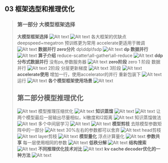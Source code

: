 ## **03 框架选型和推理优化**
> ### **第一部分 大模型框架选择**
> **大模型框架选择**
> ![Alt text](image-60.png)
> ![Alt text](image-61.png)
> 各大框架的优缺点
> deepspeed+megatron 预训练更为常用
> accelerate更适用于微调
> ![Alt text](image-62.png)
> **数据并行 zero分片**
> dp\ddp\fsdp
> ![Alt text](image-63.png)
> **dp 数据并行**
> ![Alt text](image-64.png)
> **算子介绍**
> reduce-scatter\all-gather\all-reduce
> ![Alt text](image-65.png)
> **ddp 分布式数据并行**
> 没有ps,参数服务器
> ![Alt text](image-66.png)
> **zero阶段**
> zero 1 阶段 数据并行
> ![Alt text](image-67.png)
> 2阶段 分层更新梯度
> ![Alt text](image-68.png)
> 3阶段
> ![Alt text](image-69.png)
> **accelerate使用**
> 增加一行，使用accelerator的并行
> 重新包装下
> ![Alt text](image-70.png)
> 运行
> ![Alt text](image-71.png)
> **各个模型框架使用场景**
> ![Alt text](image-72.png)
> ## **第二部分模型推理优化**
> ![Alt text](image-73.png)
> 模型推理压缩优化
> ![Alt text](image-74.png)
> **知识蒸馏**
> ![Alt text](image-75.png)
> ![Alt text](image-76.png)
> 让两个模型最后一层输出尽量相似，kl散度和l2距离
> ![Alt text](image-77.png)
> 知识蒸馏做法
> ![Alt text](image-78.png)
> 多个中间层学习
> ![Alt text](image-79.png)
> ![Alt text](image-80.png)
> **模型剪枝**
> 去除模型参数矩阵中的一部分
> ![Alt text](image-81.png)
> 30%左右的参数都可以舍弃
> ![Alt text](image-82.png)
> head剪枝
> ![Alt text](image-83.png)
> layer剪枝
> ![Alt text](image-84.png)
> **模型量化**
> 浮点计算量化
> ![Alt text](image-85.png)
> **参数共享**
> 每一层使用相同的参数
> ![Alt text](image-87.png)
> **低秩分解**
> ![Alt text](image-88.png)
> **结构搜索**
> ![Alt text](image-89.png)
> **不同推理优化技术对比**
> ![Alt text](image-90.png)
> **kv cache decoder优化的一种方法**
> ![Alt text](image-91.png)
